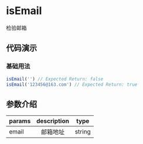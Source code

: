 # isEmail

检验邮箱

## 代码演示

### 基础用法

```js
isEmail('') // Expected Return: false
isEmail('123456@163.com') // Expected Return: true
```

## 参数介绍

| params | description |  type  |
| ------ | :---------: | :----: |
| email  |  邮箱地址   | string |

